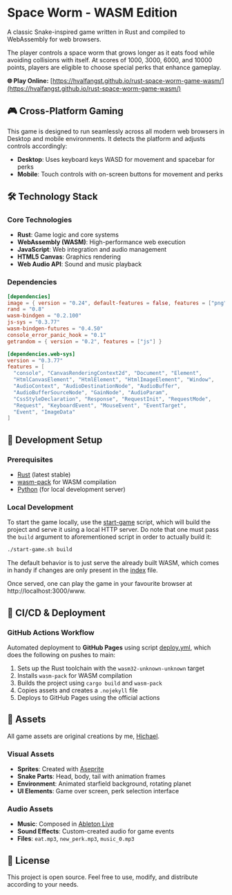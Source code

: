 # Space Worm - WASM Edition

A classic Snake-inspired game written in Rust and compiled to WebAssembly for web browsers. 

The player controls a space worm that grows longer as it eats food while avoiding collisions with itself. At scores of 1000, 3000, 6000, and 10000 points, players are eligible to choose special perks that enhance gameplay.

**🌐 Play Online:** [https://hvalfangst.github.io/rust-space-worm-game-wasm/](https://hvalfangst.github.io/rust-space-worm-game-wasm/)

## 🎮 Cross-Platform Gaming

This game is designed to run seamlessly across all modern web browsers in Desktop and mobile environments. It detects the platform and adjusts controls accordingly:
- **Desktop**: Uses keyboard keys WASD for movement and spacebar for perks
- **Mobile**: Touch controls with on-screen buttons for movement and perks



## 🛠️ Technology Stack

### Core Technologies
- **Rust**: Game logic and core systems
- **WebAssembly (WASM)**: High-performance web execution
- **JavaScript**: Web integration and audio management
- **HTML5 Canvas**: Graphics rendering
- **Web Audio API**: Sound and music playback

### Dependencies
```toml
[dependencies]
image = { version = "0.24", default-features = false, features = ["png", "jpeg"] }
rand = "0.8"
wasm-bindgen = "0.2.100"
js-sys = "0.3.77"
wasm-bindgen-futures = "0.4.50"
console_error_panic_hook = "0.1"
getrandom = { version = "0.2", features = ["js"] }

[dependencies.web-sys]
version = "0.3.77"
features = [
  "console", "CanvasRenderingContext2d", "Document", "Element",
  "HtmlCanvasElement", "HtmlElement", "HtmlImageElement", "Window",
  "AudioContext", "AudioDestinationNode", "AudioBuffer",
  "AudioBufferSourceNode", "GainNode", "AudioParam",
  "CssStyleDeclaration", "Response", "RequestInit", "RequestMode",
  "Request", "KeyboardEvent", "MouseEvent", "EventTarget",
  "Event", "ImageData"
]
```

## 🚀 Development Setup

### Prerequisites
- [Rust](https://www.rust-lang.org/tools/install) (latest stable)
- [wasm-pack](https://rustwasm.github.io/wasm-pack/installer/) for WASM compilation
- [Python](https://www.python.org/downloads/) (for local development server)

### Local Development

To start the game locally, use the [start-game](start-game.sh) script,
which will build the project and serve it using a local HTTP server. Do note that one
must pass the `build` argument to aforementioned script in order to actually build it:

```bash
./start-game.sh build
```


The default behavior is to just serve the already built WASM, which comes in handy if changes are only present in the
[index](www/index.html) file.

Once served, one
can play the game in your favourite browser at http://localhost:3000/www. 







## 🔄 CI/CD & Deployment

### GitHub Actions Workflow
Automated deployment to **GitHub Pages** using  script [deploy.yml](.github/workflows/deploy.yml), 
which does the following on pushes to main:
1. Sets up the Rust toolchain with the `wasm32-unknown-unknown` target
2. Installs `wasm-pack` for WASM compilation
3. Builds the project using `cargo build` and `wasm-pack`
4. Copies assets and creates a `.nojekyll` file
5. Deploys to GitHub Pages using the official actions


## 🎨 Assets

All game assets are original creations by me, [Hichael](https://www.youtube.com/watch?v=BSDYR7CT1Ic).

### Visual Assets
- **Sprites**: Created with [Aseprite](https://www.aseprite.org/)
- **Snake Parts**: Head, body, tail with animation frames
- **Environment**: Animated starfield background, rotating planet
- **UI Elements**: Game over screen, perk selection interface

### Audio Assets
- **Music**: Composed in [Ableton Live](https://www.ableton.com/)
- **Sound Effects**: Custom-created audio for game events
- **Files**: `eat.mp3`, `new_perk.mp3`, `music_0.mp3`


## 📜 License

This project is open source. Feel free to use, modify, and distribute according to your needs.

